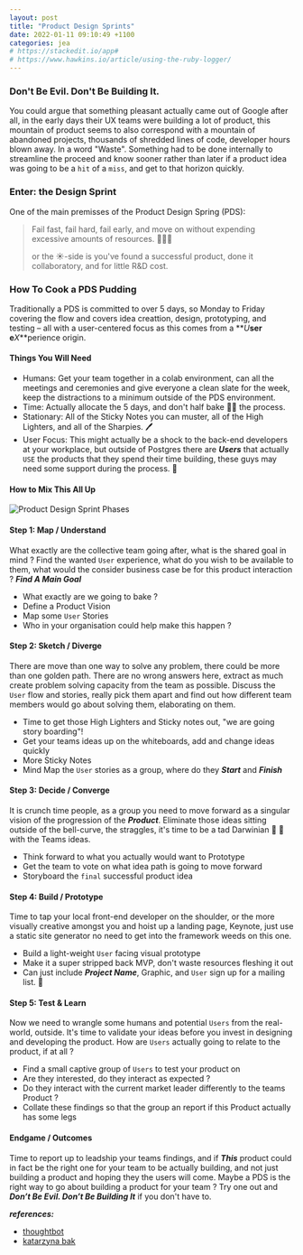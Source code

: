 ```yaml
---
layout: post
title: "Product Design Sprints"
date: 2022-01-11 09:10:49 +1100
categories: jea
# https://stackedit.io/app#
# https://www.hawkins.io/article/using-the-ruby-logger/
---
```


<sl-format-date  date="{{page.date}}"  month="long"  day="numeric"  year="numeric"></sl-format-date>

### Don't Be Evil. Don't Be Building It.

You could argue that something pleasant actually came out of Google after all, in the early days their UX teams were building a lot of product, this mountain of product seems to also correspond with a mountain of abandoned projects, thousands of shredded lines of code, developer hours blown away. In a word "Waste". Something had to be done internally to streamline the proceed and know sooner rather than later if a product idea was going to be a `hit` of a `miss`, and get to that horizon quickly.

### Enter: the Design Sprint

One of the main premisses of the Product Design Spring (PDS):

> Fail fast, fail hard, fail early, and move on without expending excessive amounts of resources. 💸💸💸
>
> or the ☀️-side is you've found a successful product, done it collaboratory, and for little R&D cost.

### How To Cook a PDS Pudding

Traditionally a PDS is committed to over 5 days, so Monday to Friday covering the flow and covers idea creattion, design, prototyping, and testing – all with a user-centered focus as this comes from a **_U_**ser e**_X_**perience origin.

#### Things You Will Need

- Humans: Get your team together in a colab environment, can all the meetings and ceremonies and give everyone a clean slate for the week, keep the distractions to a minimum outside of the PDS environment.
- Time: Actually allocate the 5 days, and don't half bake 🧑‍🍳 the process.
- Stationary: All of the Sticky Notes you can muster, all of the High Lighters, and all of the Sharpies. 🖊️
- User Focus: This might actually be a shock to the back-end developers at your workplace, but outside of Postgres there are **_Users_** that actually `USE` the products that they spend their time building, these guys may need some support during the process. 🦮

#### How to Mix This All Up

<img class="fit-picture" src="https://res.cloudinary.com/oeelsafe/image/upload/v1641945387/5e6721ebe3db903a5fcfbdee_sprint-sketch-1_srczua.png"  alt="Product Design Sprint Phases">

#### Step 1: Map / Understand

What exactly are the collective team going after, what is the shared goal in mind ? Find the wanted `User` experience, what do you wish to be available to them, what would the consider business case be for this product interaction ? **_Find A Main Goal_**

- What exactly are we going to bake ?
- Define a Product Vision
- Map some `User` Stories
- Who in your organisation could help make this happen ?

#### Step 2: Sketch / Diverge

There are move than one way to solve any problem, there could be more than one golden path. There are no wrong answers here, extract as much create problem solving capacity from the team as possible. Discuss the `User` flow and stories, really pick them apart and find out how different team members would go about solving them, elaborating on them.

- Time to get those High Lighters and Sticky notes out, "we are going story boarding"!
- Get your teams ideas up on the whiteboards, add and change ideas quickly
- More Sticky Notes
- Mind Map the `User` stories as a group, where do they **_Start_** and **_Finish_**

#### Step 3: Decide / Converge

It is crunch time people, as a group you need to move forward as a singular vision of the progression of the **_Product_**. Eliminate those ideas sitting outside of the bell-curve, the straggles, it's time to be a tad Darwinian 🐸 🐍 with the Teams ideas.

- Think forward to what you actually would want to Prototype
- Get the team to vote on what idea path is going to move forward
- Storyboard the `final` successful product idea

#### Step 4: Build / Prototype

Time to tap your local front-end developer on the shoulder, or the more visually creative amongst you and hoist up a landing page, Keynote, just use a static site generator no need to get into the framework weeds on this one.

- Build a light-weight `User` facing visual prototype
- Make it a super stripped back MVP, don't waste resources fleshing it out
- Can just include **_Project Name_**, Graphic, and `User` sign up for a mailing list. 📮

#### Step 5: Test & Learn

Now we need to wrangle some humans and potential `Users` from the real-world, outside. It's time to validate your ideas before you invest in designing and developing the product. How are `Users` actually going to relate to the product, if at all ?

- Find a small captive group of `Users` to test your product on
- Are they interested, do they interact as expected ?
- Do they interact with the current market leader differently to the teams Product ?
- Collate these findings so that the group an report if this Product actually has some legs

#### Endgame / Outcomes

Time to report up to leadship your teams findings, and if **_This_** product could in fact be the right one for your team to be actually building, and not just building a product and hoping they the users will come. Maybe a PDS is the right way to go about building a product for your team ? Try one out and **_Don’t Be Evil. Don’t Be Building It_** if you don't have to.

**_references:_**

- [thoughtbot](https://thoughtbot.com/blog/the-product-design-sprint)
- [katarzyna bak](https://medium.com/netguru/product-design-sprint-process-methods-tools-and-templates-a-complete-guide-to-run-a-design-138ede52bd1)
